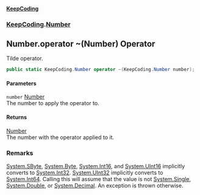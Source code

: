 #### [KeepCoding](index.md 'index')
### [KeepCoding](KeepCoding.md 'KeepCoding').[Number](Number.md 'KeepCoding.Number')
## Number.operator ~(Number) Operator
Tilde operator.  
```csharp
public static KeepCoding.Number operator ~(KeepCoding.Number number);
```
#### Parameters
<a name='KeepCoding.Number.op_OnesComplement(KeepCoding.Number).number'></a>
`number` [Number](Number.md 'KeepCoding.Number')  
The number to apply the operator to.
  
#### Returns
[Number](Number.md 'KeepCoding.Number')  
The number with the operator applied to it.
### Remarks
[System.SByte](https://docs.microsoft.com/en-us/dotnet/api/System.SByte 'System.SByte'), [System.Byte](https://docs.microsoft.com/en-us/dotnet/api/System.Byte 'System.Byte'), [System.Int16](https://docs.microsoft.com/en-us/dotnet/api/System.Int16 'System.Int16'), and [System.UInt16](https://docs.microsoft.com/en-us/dotnet/api/System.UInt16 'System.UInt16') implicitly converts to [System.Int32](https://docs.microsoft.com/en-us/dotnet/api/System.Int32 'System.Int32'). [System.UInt32](https://docs.microsoft.com/en-us/dotnet/api/System.UInt32 'System.UInt32') implicitly converts to [System.Int64](https://docs.microsoft.com/en-us/dotnet/api/System.Int64 'System.Int64'). Calling this will assume that the value is not [System.Single](https://docs.microsoft.com/en-us/dotnet/api/System.Single 'System.Single'), [System.Double](https://docs.microsoft.com/en-us/dotnet/api/System.Double 'System.Double'), or [System.Decimal](https://docs.microsoft.com/en-us/dotnet/api/System.Decimal 'System.Decimal'). An exception is thrown otherwise.  
            
